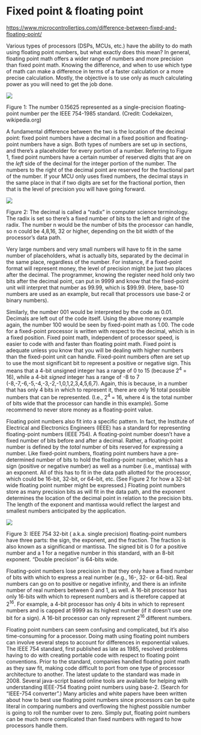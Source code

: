 # Fixed point & floating point

https://www.microcontrollertips.com/difference-between-fixed-and-floating-point/

Various types of processors (DSPs, MCUs, etc.) have the ability to do math using floating point
numbers, but what exactly does this mean? In general, floating point math offers a wider range of
numbers and more precision than fixed point math. Knowing the difference, and when to use which type
of math can make a difference in terms of a faster calculation or a more precise calculation.
Mostly, the objective is to use only as much calculating power as you will need to get the job done.

[![](https://rh6stzxdcl1wf9gj1fkj14uc-wpengine.netdna-ssl.com/wp-content/uploads/2017/09/Fig-1-300x61.png)](https://rh6stzxdcl1wf9gj1fkj14uc-wpengine.netdna-ssl.com/wp-content/uploads/2017/09/Fig-1.png)

Figure 1: The number 0.15625 represented as a single-precision floating-point number per the IEEE
754-1985 standard. (Credit: Codekaizen, wikipedia.org)

A fundamental difference between the two is the location of the decimal point: fixed point numbers
have a decimal in a fixed position and floating-point numbers have a sign. Both types of numbers are
set up in sections, and there’s a placeholder for every portion of a number. Referring to Figure 1,
fixed point numbers have a certain number of reserved digits that are on the _left_ side of the
decimal for the integer portion of the number. The numbers to the right of the decimal point are
reserved for the fractional part of the number. If your MCU only uses fixed numbers, the decimal
stays in the same place in that if two digits are set for the fractional portion, then that is the
level of precision you will have going forward.

[![](https://rh6stzxdcl1wf9gj1fkj14uc-wpengine.netdna-ssl.com/wp-content/uploads/2017/09/Fig-2-fixed-300x47.png)](https://rh6stzxdcl1wf9gj1fkj14uc-wpengine.netdna-ssl.com/wp-content/uploads/2017/09/Fig-2-fixed.png)

Figure 2: The decimal is called a “radix” in computer science terminology. The radix is set so
there’s a fixed number of bits to the left and right of the radix. The number n would be the number
of bits the processor can handle, so n could be 4,8,16, 32 or higher, depending on the bit width of
the processor’s data path.

Very large numbers and very small numbers will have to fit in the same number of placeholders, what
is actually bits, separated by the decimal in the same place, regardless of the number. For
instance, if a fixed-point format will represent money, the level of precision might be just two
places after the decimal. The programmer, knowing the register need hold only two bits after the
decimal point, can put in 9999 and know that the fixed-point unit will interpret that number as
99.99, which is \$99.99. (Here, base-10 numbers are used as an example, but recall that processors
use base-2 or binary numbers).

Similarly, the number 001 would be interpreted by the code as 0.01. Decimals are left out of the
code itself. Using the above money example again, the number 100 would be seen by fixed-point math
as 1.00. The code for a fixed-point processor is written with respect to the decimal, which is in a
fixed position. Fixed point math, independent of processor speed, is easier to code with and faster
than floating point math. Fixed point is adequate unless you know that you will be dealing with
higher numbers than the fixed-point unit can handle. Fixed-point numbers often are set up to use the
most significant bit to represent a positive or negative sign. This means that a 4-bit unsigned
integer has a range of 0 to 15 (because 2<sup>4 </sup>= 16), while a 4-bit _signed_ integer has a
range of -8 to 7 (-8,-7,-6,-5,-4,-3,-2,-1,0,1,2,3,4,5,6,7). Again, this is because, in a number that
has only 4 bits in which to represent it, there are only 16 total possible numbers that can be
represented. (I.e., 2<sup>4 </sup>= 16, where 4 is the total number of bits wide that the processor
can handle in this example). Some recommend to never store money as a floating-point value.

Floating point numbers also fit into a specific pattern. In fact, the Institute of Electrical and
Electronics Engineers (IEEE) has a standard for representing floating-point numbers (IEEE 754). A
floating-point number doesn’t have a fixed number of bits before and after a decimal. Rather, a
floating-point number is defined by the _total_ number of bits reserved for expressing a number.
Like fixed-point numbers, floating point numbers have a pre-determined number of bits to hold the
floating-point number, which has a sign (positive or negative number) as well as a number (i.e.,
mantissa) with an exponent. All of this has to fit in the data path allotted for the processor,
which could be 16-bit, 32-bit, or 64-bit, etc. (See Figure 2 for how a 32-bit wide floating point
number might be expressed.) Floating point numbers store as many precision bits as will fit in the
data path, and the exponent determines the location of the decimal point in relation to the
precision bits. The length of the exponent and mantissa would reflect the largest and smallest
numbers anticipated by the application.

[![](https://rh6stzxdcl1wf9gj1fkj14uc-wpengine.netdna-ssl.com/wp-content/uploads/2017/09/Fig-3-float-300x43.png)](https://rh6stzxdcl1wf9gj1fkj14uc-wpengine.netdna-ssl.com/wp-content/uploads/2017/09/Fig-3-float.png)

Figure 3: IEEE 754 32-bit ( a.k.a. single precision) floating-point numbers have three parts: the
sign, the exponent, and the fraction. The fraction is also known as a significand or mantissa. The
signed bit is 0 for a positive number and a 1 for a negative number in this standard, with an 8-bit
exponent. “Double precision” is 64-bits wide.

Floating-point numbers lose precision in that they only have a fixed number of bits with which to
express a real number (e.g., 16-, 32- or 64-bit). Real numbers can go on to positive or negative
infinity, and there is an infinite number of real numbers between 0 and 1, as well. A 16-bit
processor has only 16-bits with which to represent numbers and is therefore capped at
2<sup>16</sup>. For example, a 4-bit processor has only 4 bits in which to represent numbers and is
capped at 9999 as its highest number (if it doesn’t use one bit for a sign). A 16-bit processor can
only represent 2<sup>16</sup> different numbers.

Floating point numbers can seem confusing and complicated, but it’s also time-consuming for a
processor. Doing math using floating point numbers can involve several steps to account for
differences in exponential values. The IEEE 754 standard, first published as late as 1985, resolved
problems having to do with creating portable code with respect to floating point conventions. Prior
to the standard, companies handled floating point math as they saw fit, making code difficult to
port from one type of processor architecture to another. The latest update to the standard was made
in 2008. Several java-script based online tools are available for helping with understanding
IEEE-754 floating point numbers using base-2. (Search for “IEEE-754 converter”.) Many articles and
white papers have been written about how to best use floating point numbers since processors can be
quite literal in comparing numbers and overflowing the highest possible number is going to roll the
number over to zero. Simply put, floating point numbers can be much more complicated than fixed
numbers with regard to how processors handle them.
